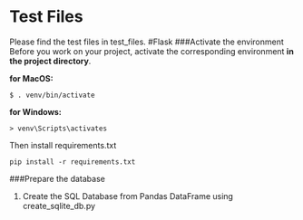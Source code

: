 # Test Files
Please find the test files in test_files.
#Flask
###Activate the environment
Before you work on your project, activate the corresponding environment **in the project directory**. 

**for MacOS:**
```shell
$ . venv/bin/activate
```
**for Windows:**
```shell
> venv\Scripts\activates
```

Then install requirements.txt

```shell
pip install -r requirements.txt
```
###Prepare the database
1. Create the SQL Database from Pandas DataFrame using create_sqlite_db.py